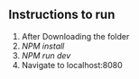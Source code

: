 ## Instructions to run
1. After Downloading the folder
2. *NPM install*
3. *NPM run dev*
4. Navigate to localhost:8080

